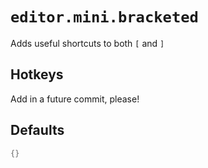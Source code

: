 # `editor.mini.bracketed`

Adds useful shortcuts to both `[` and `]`

## Hotkeys

Add in a future commit, please!

## Defaults

```lua
{}
```

